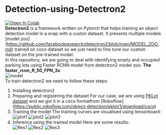 # Detection-using-Detectron2 
[![Open In Colab](https://colab.research.google.com/assets/colab-badge.svg)](https://colab.research.google.com/drive/1ZNCchcQD1RhbVlKvwKijkYPZiEl9D9W8?usp=sharing) <br />
**Detectron2** is a framework written on Pytorch that helps training an object detection model in a snap with a custon dataset. It presents multiple models [model zoo] (https://github.com/facebookresearch/detectron2/blob/main/MODEL_ZOO.md) trained on coco dataset so we just need to fine tune our custom dataset on the pre-trained model. <br />
In this repository, we are going to deal with identifying empty and occupied parking lots using Faster RCNN model from detectron2 model zoo: **The faster_rcnn_R_50_FPN_3x** <br />
![model](https://github.com/WidedCHERIF/Detection-using-Detectron2/blob/test/image.png)
 <br />
To train detectron2 we need to follow these steps: <br />
1. Installing detectron2 
2. Preparing and registering the dataset
  For our case, we are using [PKLot dataset](https://public.roboflow.com/object-detection/pklot) and we got it in a coco formatfrom [Roboflow] (https://public.roboflow.com/object-detection/pklot/1/download/coco) <br />
3. Training the model
  The training curves are visualised using tensorboard: <br />
  ![plot1](https://github.com/WidedCHERIF/Detection-using-Detectron2/blob/test/1.png)
  ![plot2](https://github.com/WidedCHERIF/Detection-using-Detectron2/blob/test/2.png)
  ![plot3](https://github.com/WidedCHERIF/Detection-using-Detectron2/blob/test/3.png)
4. Inference using the trained model
  Here are some results: <br />
  ![Res1](https://github.com/WidedCHERIF/Detection-using-Detectron2/blob/test/t%C3%A9l%C3%A9chargement%20(3).png)
  ![Res2](https://github.com/WidedCHERIF/Detection-using-Detectron2/blob/test/t%C3%A9l%C3%A9chargement%20(4).png)
  ![Res3](https://github.com/WidedCHERIF/Detection-using-Detectron2/blob/test/t%C3%A9l%C3%A9chargement%20(5).png)
  
 



